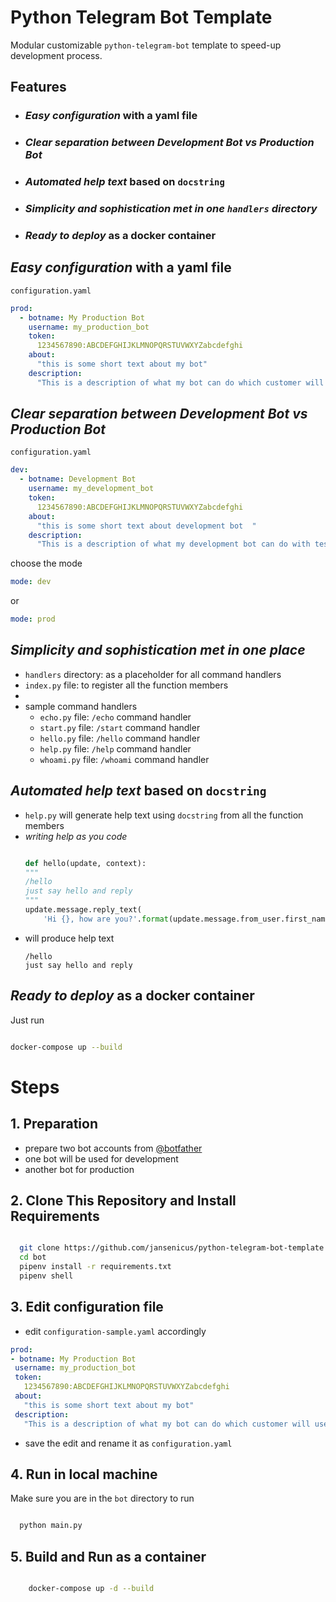 # Python Telegram Bot Template

Modular customizable `python-telegram-bot` template to speed-up development process.

## Features

- ### _Easy configuration_ with a yaml file

- ### _Clear separation between Development Bot vs Production Bot_ 

- ### _Automated help text_ based on `docstring`

- ### _Simplicity and sophistication met in one `handlers` directory_

- ### _Ready to deploy_ as a docker container



## _Easy configuration_ with a yaml file
`configuration.yaml`
```yaml
prod:
  - botname: My Production Bot
    username: my_production_bot
    token: 
      1234567890:ABCDEFGHIJKLMNOPQRSTUVWXYZabcdefghi
    about:
      "this is some short text about my bot"
    description:
      "This is a description of what my bot can do which customer will use"
```

## _Clear separation between Development Bot vs Production Bot_ 
`configuration.yaml`
```yaml
dev:
  - botname: Development Bot
    username: my_development_bot
    token: 
      1234567890:ABCDEFGHIJKLMNOPQRSTUVWXYZabcdefghi
    about:
      "this is some short text about development bot  "
    description:
      "This is a description of what my development bot can do with testing"
```
choose the mode
```yaml
mode: dev
```
or 
```yaml
mode: prod
```
## _Simplicity and sophistication met in one place_

  - `handlers` directory: as a placeholder for all command handlers  
  - `index.py` file: to register all the function members
  - 
  - sample command handlers
    - `echo.py` file: `/echo` command handler
    - `start.py` file: `/start` command handler
    - `hello.py` file: `/hello` command handler
    - `help.py` file: `/help` command handler
    - `whoami.py` file: `/whoami` command handler


## _Automated help text_ based on `docstring`
  - `help.py` will generate help text using `docstring` from all the function members
  - _*writing help as you code*_
    ```python

    def hello(update, context):
    """
    /hello
    just say hello and reply
    """
    update.message.reply_text(
        'Hi {}, how are you?'.format(update.message.from_user.first_name))

    ```
  - will produce help text
    ```
    /hello
    just say hello and reply
    ```


## _Ready to deploy_ as a docker container
Just run
```bash

docker-compose up --build

```

# Steps 
  ## 1. Preparation
  - prepare two bot accounts from [@botfather](https:///t.me/botfather)
  - one bot will be used for development 
  - another bot for production
  
  ## 2. Clone This Repository and Install Requirements 
  ```bash

    git clone https://github.com/jansenicus/python-telegram-bot-template
    cd bot
    pipenv install -r requirements.txt
    pipenv shell

  ```
  ## 3. Edit configuration file
  - edit `configuration-sample.yaml` accordingly
   ```yaml
prod:
  - botname: My Production Bot
    username: my_production_bot
    token: 
      1234567890:ABCDEFGHIJKLMNOPQRSTUVWXYZabcdefghi
    about:
      "this is some short text about my bot"
    description:
      "This is a description of what my bot can do which customer will use"
```
  - save the edit and rename it as `configuration.yaml`

  ## 4. Run in local machine
  Make sure you are in the `bot` directory to run
  ```bash

    python main.py

  ```

  ## 5. Build and Run as a container
  ```bash

      docker-compose up -d --build

  ```


